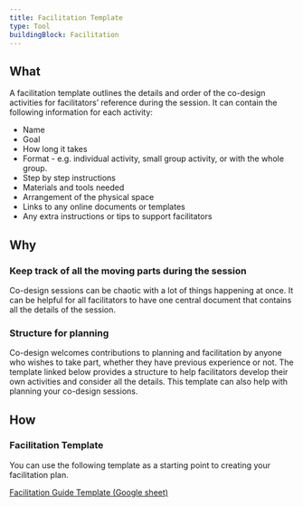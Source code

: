 ```yaml
---
title: Facilitation Template
type: Tool
buildingBlock: Facilitation
---
```

## What

A facilitation template outlines the details and order of the co-design activities for facilitators’ reference during the session. It can contain the following information for each activity:

* Name
* Goal
* How long it takes
* Format - e.g. individual activity, small group activity, or with the whole group.
* Step by step instructions
* Materials and tools needed
* Arrangement of the physical space
* Links to any online documents or templates
* Any extra instructions or tips to support facilitators

## Why

### Keep track of all the moving parts during the session

Co-design sessions can be chaotic with a lot of things happening at once. It can be helpful for all facilitators to have one central document that contains all the details of the session.

### Structure for planning

Co-design welcomes contributions to planning and facilitation by anyone who wishes to take part, whether they have previous experience or not. The template linked below provides a structure to help facilitators develop their own activities and consider all the details. This template can also help with planning your co-design sessions.

## How

### Facilitation Template

You can use the following template as a starting point to creating your facilitation plan.

[Facilitation Guide Template (Google sheet)](https://docs.google.com/spreadsheets/d/10QwpYOrpEPruQrjjXVluaCGsLM-sJ_YxNo1zqAw-oNc/edit?usp=sharing)